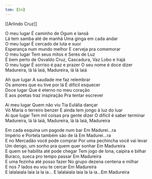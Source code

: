 ```yaml
---
tom: [Em]
---
```


[[Arlindo Cruz]]

O meu lugar É caminho de Ogum e Iansã  
Lá tem samba até de manhã Uma ginga em cada andar  
O meu lugar É cercado de luta e suor  
Esperança num mundo melhor E cerveja pra comemorar  
O meu lugar Tem seus mitos e Seres de Luz  
É bem perto de Osvaldo Cruz, Cascadura, Vaz Lobo e Irajá  
O meu lugar É sorriso é paz e prazer O seu nome é doce dizer  
Madureira, lá lá laiá,  Madureira, lá lá laiá

Ah que lugar A saudade me faz relembrar  
Os amores que eu tive por lá É difícil esquecer  
Doce lugar Que é eterno no meu coração  
E aos poetas traz inspiração Pra tentar escrever  

Ai meu lugar Quem não viu Tia Eulália dançar  
Vó Maria o terreiro benzer E ainda tem jongo à luz do luar  
Ai que lugar    Tem mil coisas pra gente dizer O difícil é saber terminar  
Madureira, lá lá laiá, Madureira, lá lá laiá, Madureira

Em cada esquina um pagode num bar     Em Madurei...ra  
Império e Portela também são de lá    Em Madurei...ra  
E no Mercadão você pode comprar Por uma pechincha você vai levar  
Um dengo, um sonho pra quem quer sonhar Em Madureira  
E quem se habilita até pode chegar Tem jogo de lona, caipira e bilhar  
Buraco, sueca pro tempo passar     Em Madureira  
E uma fezinha até posso fazer No grupo dezena centena e milhar  
E nos 7 lados eu vou te cercar     Em Madureira  
E lalalaiala laia la la ia... E lalalaiala laia la la ia...Em Madureira